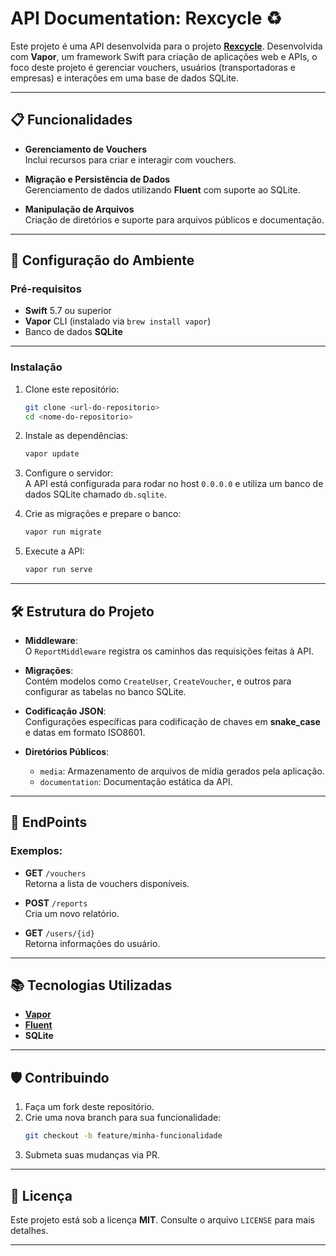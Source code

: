 # API Documentation: Rexcycle ♻️

Este projeto é uma API desenvolvida para o projeto [**Rexcycle**](https://github.com/JackGear0/Rexcycle). Desenvolvida com **Vapor**, um framework Swift para criação de aplicações web e APIs, o foco deste projeto é gerenciar vouchers, usuários (transportadoras e empresas) e interações em uma base de dados SQLite.

---

## 📋 **Funcionalidades**

- **Gerenciamento de Vouchers**  
  Inclui recursos para criar e interagir com vouchers.
  
- **Migração e Persistência de Dados**  
  Gerenciamento de dados utilizando **Fluent** com suporte ao SQLite.

- **Manipulação de Arquivos**  
  Criação de diretórios e suporte para arquivos públicos e documentação.

---

## 🚀 **Configuração do Ambiente**

### Pré-requisitos  
- **Swift** 5.7 ou superior  
- **Vapor** CLI (instalado via `brew install vapor`)  
- Banco de dados **SQLite**  

---

### **Instalação**

1. Clone este repositório:  
   ```bash
   git clone <url-do-repositorio>
   cd <nome-do-repositorio>
   ```

2. Instale as dependências:  
   ```bash
   vapor update
   ```

3. Configure o servidor:  
   A API está configurada para rodar no host `0.0.0.0` e utiliza um banco de dados SQLite chamado `db.sqlite`.

4. Crie as migrações e prepare o banco:  
   ```bash
   vapor run migrate
   ```

5. Execute a API:  
   ```bash
   vapor run serve
   ```

---

## 🛠️ **Estrutura do Projeto**

- **Middleware**:  
  O `ReportMiddleware` registra os caminhos das requisições feitas à API.

- **Migrações**:  
  Contém modelos como `CreateUser`, `CreateVoucher`, e outros para configurar as tabelas no banco SQLite.

- **Codificação JSON**:  
  Configurações específicas para codificação de chaves em **snake_case** e datas em formato ISO8601.

- **Diretórios Públicos**:  
  - `media`: Armazenamento de arquivos de mídia gerados pela aplicação.  
  - `documentation`: Documentação estática da API.

---

## 🧩 **EndPoints**

### Exemplos:
- **GET** `/vouchers`  
  Retorna a lista de vouchers disponíveis.

- **POST** `/reports`  
  Cria um novo relatório.

- **GET** `/users/{id}`  
  Retorna informações do usuário.

---

## 📚 **Tecnologias Utilizadas**

- **[Vapor](https://vapor.codes/)**  
- **[Fluent](https://docs.vapor.codes/fluent/overview/)**  
- **SQLite**  

---

## 🛡️ **Contribuindo**

1. Faça um fork deste repositório.  
2. Crie uma nova branch para sua funcionalidade:  
   ```bash
   git checkout -b feature/minha-funcionalidade
   ```
3. Submeta suas mudanças via PR.

---

## 📄 **Licença**

Este projeto está sob a licença **MIT**. Consulte o arquivo `LICENSE` para mais detalhes.

--- 
